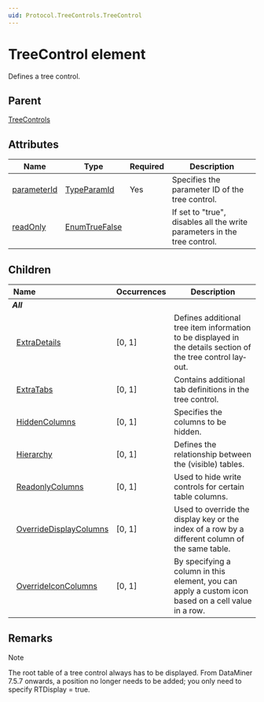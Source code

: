```yaml
---
uid: Protocol.TreeControls.TreeControl
---
```


# TreeControl element

Defines a tree control.

## Parent

[TreeControls](xref:Protocol.TreeControls)

## Attributes

|Name|Type|Required|Description|
|--- |--- |--- |--- |
|[parameterId](xref:Protocol.TreeControls.TreeControl-parameterId)|[TypeParamId](xref:Protocol-TypeParamId)|Yes|Specifies the parameter ID of the tree control.|
|[readOnly](xref:Protocol.TreeControls.TreeControl-readOnly)|[EnumTrueFalse](xref:Protocol-EnumTrueFalse)||If set to "true", disables all the write parameters in the tree control.|

## Children

|Name&nbsp;&nbsp;&nbsp;&nbsp;&nbsp;&nbsp;&nbsp;&nbsp;&nbsp;&nbsp;&nbsp;&nbsp;&nbsp;&nbsp;&nbsp;&nbsp;&nbsp;&nbsp;&nbsp;&nbsp;&nbsp;&nbsp;&nbsp;&nbsp;&nbsp;&nbsp;&nbsp;&nbsp;&nbsp;&nbsp;&nbsp;&nbsp;&nbsp;&nbsp;|Occurrences|Description|
|--- |--- |--- |
|***All***|||
|&nbsp;&nbsp;[ExtraDetails](xref:Protocol.TreeControls.TreeControl.ExtraDetails)|[0, 1]|Defines additional tree item information to be displayed in the details section of the tree control lay­out.|
|&nbsp;&nbsp;[ExtraTabs](xref:Protocol.TreeControls.TreeControl.ExtraTabs)|[0, 1]|Contains additional tab definitions in the tree control.|
|&nbsp;&nbsp;[HiddenColumns](xref:Protocol.TreeControls.TreeControl.HiddenColumns)|[0, 1]|Specifies the columns to be hidden.|
|&nbsp;&nbsp;[Hierarchy](xref:Protocol.TreeControls.TreeControl.Hierarchy)|[0, 1]|Defines the relationship between the (visible) tables.|
|&nbsp;&nbsp;[ReadonlyColumns](xref:Protocol.TreeControls.TreeControl.ReadonlyColumns)|[0, 1]|Used to hide write controls for certain table columns.|
|&nbsp;&nbsp;[OverrideDisplayColumns](xref:Protocol.TreeControls.TreeControl.OverrideDisplayColumns)|[0, 1]|Used to override the display key or the index of a row by a different column of the same table.|
|&nbsp;&nbsp;[OverrideIconColumns](xref:Protocol.TreeControls.TreeControl.OverrideIconColumns)|[0, 1]|By specifying a column in this element, you can apply a custom icon based on a cell value in a row.|

## Remarks

> [!NOTE]
> The root table of a tree control always has to be displayed. From DataMiner 7.5.7 onwards, a position no longer needs to be added; you only need to specify RTDisplay = true.
